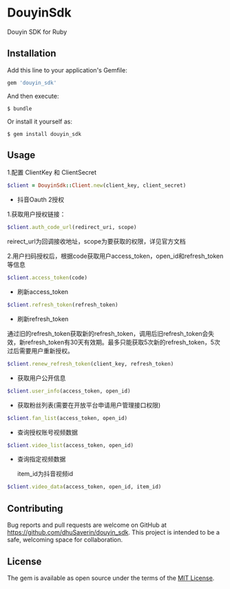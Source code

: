 # DouyinSdk

Douyin SDK for Ruby

## Installation

Add this line to your application's Gemfile:

```ruby
gem 'douyin_sdk'
```

And then execute:

    $ bundle

Or install it yourself as:

    $ gem install douyin_sdk

## Usage
1.配置 ClientKey 和 ClientSecret

```ruby
$client = DouyinSdk::Client.new(client_key, client_secret)
```

* 抖音Oauth 2授权
    
1.获取用户授权链接：
```ruby
$client.auth_code_url(redirect_uri, scope)
```
  reirect_url为回调接收地址，scope为要获取的权限，详见官方文档
  
2.用户扫码授权后，根据code获取用户access_token，open_id和refresh_token等信息
```ruby
$client.access_token(code)
```

* 刷新access_token

```ruby
$client.refresh_token(refresh_token)
```

* 刷新refresh_token

通过旧的refresh_token获取新的refresh_token，调用后旧refresh_token会失效，新refresh_token有30天有效期。最多只能获取5次新的refresh_token，5次过后需要用户重新授权。
```ruby
$client.renew_refresh_token(client_key, refresh_token)
```

* 获取用户公开信息

```ruby
$client.user_info(access_token, open_id)
```

* 获取粉丝列表(需要在开放平台申请用户管理接口权限)

```ruby
$client.fan_list(access_token, open_id)
```
* 查询授权账号视频数据

```ruby
$client.video_list(access_token, open_id)
```

* 查询指定视频数据

    item_id为抖音视频id
```ruby
$client.video_data(access_token, open_id, item_id)
```
## Contributing

Bug reports and pull requests are welcome on GitHub at https://github.com/dhuSaverin/douyin_sdk. This project is intended to be a safe, welcoming space for collaboration.

## License

The gem is available as open source under the terms of the [MIT License](https://opensource.org/licenses/MIT).


